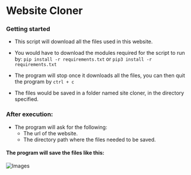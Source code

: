 
# Website Cloner

### Getting started

- This script will download all the files used in this website.

- You would have to download the modules required for the script to run by: 
	`pip install -r requirements.txt`  or  `pip3 install -r requirements.txt`

- The program will stop once it downloads all the files, you can then quit the program by `ctrl + c` 
- The files would be saved in a folder named site cloner, in the directory specified.

### After execution: 
- The program will ask for the following:
	- The url of the website.
	- The directory path where the files needed to be saved.

#### The program will save the files like this: 

![Images]('')

